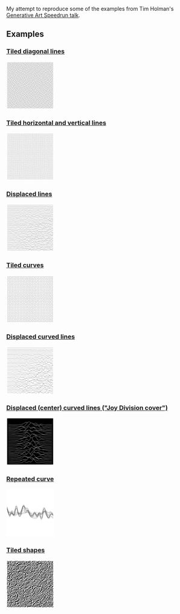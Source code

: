 My attempt to reproduce some of the examples from
Tim Holman's [Generative Art Speedrun talk](https://www.youtube.com/watch?v=4Se0_w0ISYk).

## Examples

### [Tiled diagonal lines](01-lines-tiled/)

<a href="01-lines-tiled/">
  <img src="01-lines-tiled/lines-tiled.png" width="25%">
</a>

### [Tiled horizontal and vertical lines](02-lines-tiled/)

<a href="02-lines-tiled/">
  <img src="02-lines-tiled/lines-tiled-2.png" width="25%">
</a>

### [Displaced lines](03-lines-displaced/)

<a href="03-lines-displaced/">
  <img src="03-lines-displaced/lines-displaced.png" width="25%">
</a>

### [Tiled curves](04-curves-tiled/)

<a href="04-curves-tiled/">
  <img src="04-curves-tiled/curves-tiled.png" width="25%">
</a>

### [Displaced curved lines](05-lines-displaced-curved/)

<a href="05-lines-displaced-curved/">
  <img src="05-lines-displaced-curved/lines-displaced-curved.png" width="25%">
</a>

### [Displaced (center) curved lines ("Joy Division cover")](06-lines-displaced-curved/)

<a href="06-lines-displaced-curved/">
  <img src="06-lines-displaced-curved/lines-displaced-curved-2.png" width="25%">
</a>

### [Repeated curve](07-curve-repeated/)

<a href="07-curve-repeated/">
  <img src="07-curve-repeated/curve-repeated.png" width="25%">
</a>

### [Tiled shapes](09-shapes-tiled/)

<a href="01-lines-tiled/">
  <img src="09-shapes-tiled/shapes-tiled.png" width="25%">
</a>
